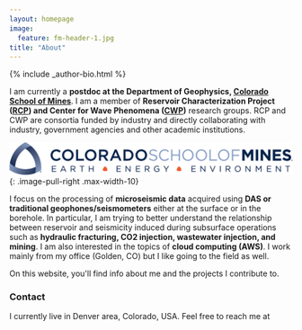 ```yaml
---
layout: homepage
image:
  feature: fm-header-1.jpg
title: "About"
---
```


<footer role="contentinfo">
  <div class="article-author-bottom">
    {% include _author-bio.html %}
  </div>
</footer>

I am currently a **postdoc at the Department of Geophysics,
[Colorado School of Mines](https://geophysics.mines.edu/)**. I am a member of **Reservoir Characterization Project ([RCP](https://rcp.mines.edu/)) and Center for Wave Phenomena ([CWP](https://cwp.mines.edu/))** research groups. RCP and CWP are consortia funded by industry and directly collaborating with industry, government agencies and other academic institutions.

![CSM_logo](/images/CSM_logo.png)
{: .image-pull-right .max-width-10}

I focus on the processing of **microseismic data** acquired using **DAS or traditional geophones/seismometers** either at the surface or in the borehole. In particular, I am trying to better understand the relationship between reservoir and seismicity induced during subsurface operations such as **hydraulic fracturing, CO2 injection, wastewater injection, and mining**. I am also interested in the topics of **cloud computing (AWS)**.
I work mainly from my office (Golden, CO) but I like going to the field as well.

On this website, you'll find info about me and the projects I contribute to.

### Contact
<p>
I currently live in Denver area, Colorado, USA. Feel free to reach me at </p>
